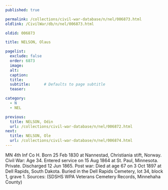 ```yaml
---
published: true

permalink: /collections/civil-war-database/n/nel/006873.html
oldlink: /CivilWar/db/n/nel/006873.html

oldid: 006873

title: NELSON, Olaus

pagelist:
  exclude: false
  order: 6873
  image: 
  alt:
  caption:
  title:
  subtitle:      # Defaults to page subtitle
  teaser:

category: 
  - N 
  - NEL

previous:
  title: NELSON, Odin
  url: /collections/civil-war-database/n/nel/006872.html  
next:
  title: NELSON, Ole
  url: /collections/civil-war-database/n/nel/006874.html   
---
```

MN 4th Inf Co H. Born 25 Feb 1830 at Nannestad, Christiania stift, Norway. Civil War: Age 34. Entered service on 15 Aug 1864 at St. Paul, Minnesota. Private. Discharged 12 Jun 1865. Post war: Died at age 67 on 3 Oct 1897 at Dell Rapids, South Dakota. Buried in the Dell Rapids Cemetery, lot 34, block 1, grave 1. Sources: (SDSHS WPA Veterans Cemetery Records, Minnehaha County)